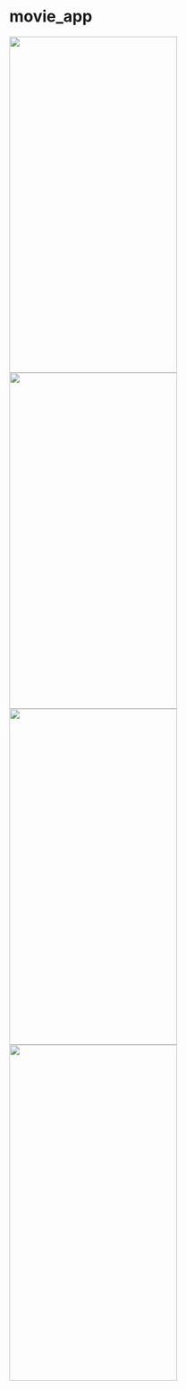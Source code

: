 # movie_app

<div class="container">
  <div class="row">
    <img src="https://github.com/umitavc/movie_app/assets/62944836/572b2958-8d74-49e8-96fc-80de609d9f78" width="300" height="600" />
    <img src="https://github.com/umitavc/movie_app/assets/62944836/ba7fa8e7-3603-4263-a28f-db966d05205a" width="300" height="600" />
  </div>
</div>
<div class="container">
  <div class="row">
     <img src="https://github.com/umitavc/movie_app/assets/62944836/803cb163-d328-4031-86fd-e5ed35bbefac" width="300" height="600" />
    <img src="https://github.com/umitavc/movie_app/assets/62944836/d480ffbf-0f7f-4266-87d9-d456f4139a58" width="300" height="600" />
  </div>
</div>